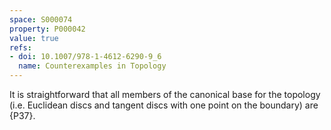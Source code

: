 ```yaml
---
space: S000074
property: P000042
value: true
refs:
- doi: 10.1007/978-1-4612-6290-9_6
  name: Counterexamples in Topology
---
```


It is straightforward that all members of the canonical base for the topology
(i.e. Euclidean discs and tangent discs with one point on the boundary) are {P37}.
